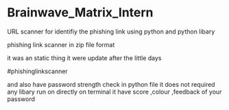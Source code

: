 # Brainwave_Matrix_Intern
URL scanner for identifiy the phishing link  using python and python libary


phishing link scanner in zip file format

it was an static thing it were update after the little days

#phishinglinkscanner

and also have password strength check in python file  it does not required any libary run on directly on terminal
it have score ,colour ,feedback of your password
